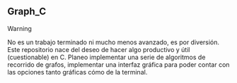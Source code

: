 ## Graph\_C
> [!Warning]
> No es un trabajo terminado ni mucho menos avanzado, es por diversión.
Este repositorio nace del deseo de hacer algo productivo y útil (cuestionable) en C.
Planeo implementar una serie de algoritmos de recorrido de grafos, implementar una interfaz gráfica para poder contar con las opciones tanto gráficas cómo de la terminal.


